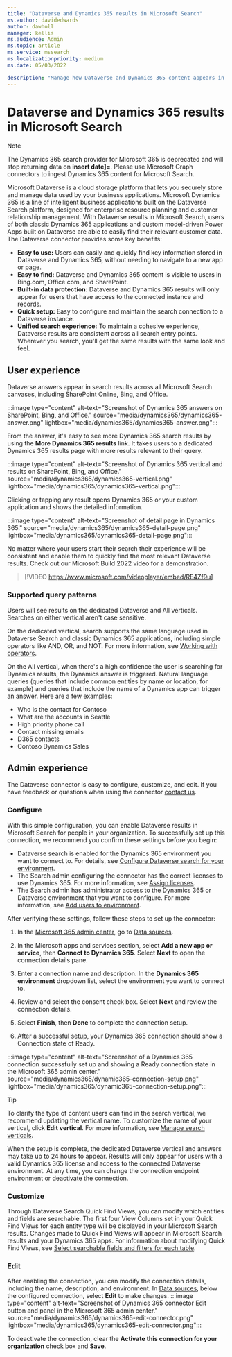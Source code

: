 ```yaml
---
title: "Dataverse and Dynamics 365 results in Microsoft Search"
ms.author: davidedwards
author: dawholl
manager: kellis
ms.audience: Admin
ms.topic: article
ms.service: mssearch
ms.localizationpriority: medium
ms.date: 05/03/2022

description: "Manage how Dataverse and Dynamics 365 content appears in search results"
---
```

# Dataverse and Dynamics 365 results in Microsoft Search

> [!Note]
>  The Dynamics 365 search provider for Microsoft 365 is deprecated and will stop returning data on **insert date]=**. Please use Microsoft Graph connectors to ingest Dynamics 365 content for Microsoft Search.

Microsoft Dataverse is a cloud storage platform that lets you securely store and manage data used by your business applications. Microsoft Dynamics 365 is a line of intelligent business applications built on the Dataverse Search platform, designed for enterprise resource planning and customer relationship management. With Dataverse results in Microsoft Search, users of both classic Dynamics 365 applications and custom model-driven Power Apps built on Dataverse are able to easily find their relevant customer data. The Dataverse connector provides some key benefits:

* **Easy to use:** Users can easily and quickly find key information stored in Dataverse and Dynamics 365, without needing to navigate to a new app or page.
* **Easy to find:** Dataverse and Dynamics 365 content is visible to users in Bing.com, Office.com, and SharePoint.
* **Built-in data protection:** Dataverse and Dynamics 365 results will only appear for users that have access to the connected instance and records. 
* **Quick setup:** Easy to configure and maintain the search connection to a Dataverse instance.
* **Unified search experience:** To maintain a cohesive experience, Dataverse results are consistent across all search entry points. Wherever you search, you'll get the same results with the same look and feel.

## User experience

Dataverse answers appear in search results across all Microsoft Search canvases, including SharePoint Online, Bing, and Office.

:::image type="content" alt-text="Screenshot of Dynamics 365 answers on SharePoint, Bing, and Office." source="media/dynamics365/dynamics365-answer.png" lightbox="media/dynamics365/dynamics365-answer.png":::

From the answer, it's easy to see more Dynamics 365 search results by using the **More Dynamics 365 results** link. It takes users to a dedicated Dynamics 365 results page with more results relevant to their query.

:::image type="content" alt-text="Screenshot of Dynamics 365 vertical and results on SharePoint, Bing, and Office." source="media/dynamics365/dynamics365-vertical.png" lightbox="media/dynamics365/dynamics365-vertical.png":::

Clicking or tapping any result opens Dynamics 365 or your custom application and shows the detailed information.

:::image type="content" alt-text="Screenshot of detail page in Dynamics 365." source="media/dynamics365/dynamics365-detail-page.png" lightbox="media/dynamics365/dynamics365-detail-page.png":::

No matter where your users start their search their experience will be consistent and enable them to quickly find the most relevant Dataverse results. Check out our Microsoft Build 2022 video for a demonstration.

> [!VIDEO https://www.microsoft.com/videoplayer/embed/RE4Zf9u]

### Supported query patterns

Users will see results on the dedicated Dataverse and All verticals. Searches on either vertical aren't case sensitive.

On the dedicated vertical, search supports the same language used in Dataverse Search and classic Dynamics 365 applications, including simple operators like AND, OR, and NOT. For more information, see [Working with operators](/power-apps/user/relevance-search#working-with-operators).

On the All vertical, when there's a high confidence the user is searching for Dynamics results, the Dynamics answer is triggered. Natural language queries (queries that include common entities by name or location, for example) and queries that include the name of a Dynamics app can trigger an answer. Here are a few examples:

* Who is the contact for Contoso
* What are the accounts in Seattle
* High priority phone call
* Contact missing emails
* D365 contacts
* Contoso Dynamics Sales

## Admin experience

The Dataverse connector is easy to configure, customize, and edit. If you have feedback or questions when using the connector [contact us](https://aka.ms/Dynamics365ConnectorFeedback).

### Configure

With this simple configuration, you can enable Dataverse results in Microsoft Search for people in your organization. To successfully set up this connection, we recommend you confirm these settings before you begin:

* Dataverse search is enabled for the Dynamics 365 environment you want to connect to. For details, see [Configure Dataverse search for your environment](/power-platform/admin/configure-relevance-search-organization).
* The Search admin configuring the connector has the correct licenses to use Dynamics 365. For more information, see [Assign licenses](/power-platform/admin/assign-licenses).
* The Search admin has administrator access to the Dynamics 365 or Dataverse environment that you want to configure. For more information, see [Add users to environment](/power-platform/admin/add-users-to-environment).

After verifying these settings, follow these steps to set up the connector:

1. In the [Microsoft 365 admin center](https://admin.microsoft.com), go to [Data sources](https://admin.microsoft.com/Adminportal/Home#/MicrosoftSearch/connectors).

2. In the Microsoft apps and services section, select **Add a new app or service**, then **Connect to Dynamics 365**. Select **Next** to open the connection details pane.

3. Enter a connection name and description. In the **Dynamics 365 environment** dropdown list, select the environment you want to connect to.

4. Review and select the consent check box. Select **Next** and review the connection details.

5. Select **Finish**, then **Done** to complete the connection setup.

6. After a successful setup, your Dynamics 365 connection should show a Connection state of Ready.

:::image type="content" alt-text="Screenshot of a Dynamics 365 connection successfully set up and showing a Ready connection state in the Microsoft 365 admin center." source="media/dynamics365/dynamic365-connection-setup.png" lightbox="media/dynamics365/dynamic365-connection-setup.png":::

> [!TIP]
> To clarify the type of content users can find in the search vertical, we recommend updating the vertical name. To customize the name of your vertical, click **Edit vertical**. For more information, see [Manage search verticals](/microsoftsearch/manage-verticals).

When the setup is complete, the dedicated Dataverse vertical and answers may take up to 24 hours to appear. Results will only appear for users with a valid Dynamics 365 license and access to the connected Dataverse environment. At any time, you can change the connection endpoint environment or deactivate the connection.

### Customize

Through Dataverse Search Quick Find Views, you can modify which entities and fields are searchable. The first four View Columns set in your Quick Find Views for each entity type will be displayed in your Microsoft Search results. Changes made to Quick Find Views will appear in Microsoft Search results and your Dynamics 365 apps. For information about modifying Quick Find Views, see [Select searchable fields and filters for each table](/power-platform/admin/configure-relevance-search-organization#select-searchable-fields-and-filters-for-each-table).

### Edit

After enabling the connection, you can modify the connection details, including the name, description, and environment. In [Data sources](https://admin.microsoft.com/Adminportal/Home#/MicrosoftSearch/connectors), below the configured connection, select **Edit** to make changes.
:::image type="content" alt-text="Screenshot of Dynamics 365 connector Edit button and panel in the Microsoft 365 admin center." source="media/dynamics365/dynamics365-edit-connector.png" lightbox="media/dynamics365/dynamics365-edit-connector.png":::

To deactivate the connection, clear the **Activate this connection for your organization** check box and **Save**.
